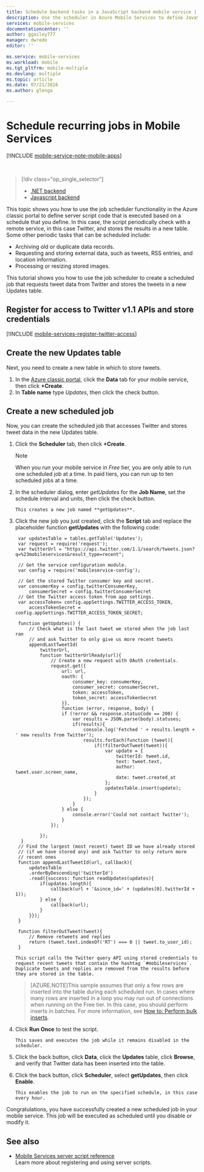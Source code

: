 ```yaml
---
title: Schedule backend tasks in a JavaScript backend mobile service | Microsoft Azure
description: Use the scheduler in Azure Mobile Services to define JavaScript backend jobs that run on a schedule.
services: mobile-services
documentationcenter: ''
author: ggailey777
manager: dwrede
editor: ''

ms.service: mobile-services
ms.workload: mobile
ms.tgt_pltfrm: mobile-multiple
ms.devlang: multiple
ms.topic: article
ms.date: 07/21/2016
ms.author: glenga

---
```

# Schedule recurring jobs in Mobile Services
[!INCLUDE [mobile-service-note-mobile-apps](../../includes/mobile-services-note-mobile-apps.md)]

&nbsp;

> [!div class="op_single_selector"]
> * [.NET backend](mobile-services-dotnet-backend-schedule-recurring-tasks.md)
> * [Javascript backend](mobile-services-schedule-recurring-tasks.md)
> 
> 

This topic shows you how to use the job scheduler functionality in the Azure classic portal to define server script code that is executed based on a schedule that you define. In this case, the script periodically check with a remote service, in this case Twitter, and stores the results in a new table. Some other periodic tasks that can be scheduled include:

* Archiving old or duplicate data records.
* Requesting and storing external data, such as tweets, RSS entries, and location information.
* Processing or resizing stored images.

This tutorial shows you how to use the job scheduler to create a scheduled job that requests tweet data from Twitter and stores the tweets in a new Updates table.

## <a name="get-oauth-credentials"></a>Register for access to Twitter v1.1 APIs and store credentials
[!INCLUDE [mobile-services-register-twitter-access](../../includes/mobile-services-register-twitter-access.md)]

## <a name="create-table"></a>Create the new Updates table
Next, you need to create a new table in which to store tweets.

1. In the [Azure classic portal](https://manage.windowsazure.com/), click the **Data** tab for your mobile service, then click **+Create**.
2. In **Table name** type *Updates*, then click the check button.

## <a name="add-job"></a>Create a new scheduled job
Now, you can create the scheduled job that accesses Twitter and stores tweet data in the new Updates table.

1. Click the **Scheduler** tab, then click **+Create**.
   
   > [!NOTE]
   > When you run your mobile service in <em>Free</em> tier, you are only able to run one scheduled job at a time. In paid tiers, you can run up to ten scheduled jobs at a time.
   > 
2. In the scheduler dialog, enter *getUpdates* for the **Job Name**, set the schedule interval and units, then click the check button.
   
       This creates a new job named **getUpdates**.
3. Click the new job you just created, click the **Script** tab and replace the placeholder function **getUpdates** with the following code:
   
        var updatesTable = tables.getTable('Updates');
        var request = require('request');
        var twitterUrl = "https://api.twitter.com/1.1/search/tweets.json?q=%23mobileservices&result_type=recent";
   
        // Get the service configuration module.
        var config = require('mobileservice-config');
   
        // Get the stored Twitter consumer key and secret.
        var consumerKey = config.twitterConsumerKey,
            consumerSecret = config.twitterConsumerSecret
        // Get the Twitter access token from app settings.
        var accessToken= config.appSettings.TWITTER_ACCESS_TOKEN,
            accessTokenSecret = config.appSettings.TWITTER_ACCESS_TOKEN_SECRET;
   
        function getUpdates() {
            // Check what is the last tweet we stored when the job last ran
            // and ask Twitter to only give us more recent tweets
            appendLastTweetId(
                twitterUrl,
                function twitterUrlReady(url){
                    // Create a new request with OAuth credentials.
                    request.get({
                        url: url,
                        oauth: {
                            consumer_key: consumerKey,
                            consumer_secret: consumerSecret,
                            token: accessToken,
                            token_secret: accessTokenSecret
                        }},
                        function (error, response, body) {
                        if (!error && response.statusCode == 200) {
                            var results = JSON.parse(body).statuses;
                            if(results){
                                console.log('Fetched ' + results.length + ' new results from Twitter');
                                results.forEach(function (tweet){
                                    if(!filterOutTweet(tweet)){
                                        var update = {
                                            twitterId: tweet.id,
                                            text: tweet.text,
                                            author: tweet.user.screen_name,
                                            date: tweet.created_at
                                        };
                                        updatesTable.insert(update);
                                    }
                                });
                            }
                        } else {
                            console.error('Could not contact Twitter');
                        }
                    });
   
                });
         }
        // Find the largest (most recent) tweet ID we have already stored
        // (if we have stored any) and ask Twitter to only return more
        // recent ones
        function appendLastTweetId(url, callback){
            updatesTable
            .orderByDescending('twitterId')
            .read({success: function readUpdates(updates){
                if(updates.length){
                    callback(url + '&since_id=' + (updates[0].twitterId + 1));
                } else {
                    callback(url);
                }
            }});
        }
   
        function filterOutTweet(tweet){
            // Remove retweets and replies
            return (tweet.text.indexOf('RT') === 0 || tweet.to_user_id);
        }

       This script calls the Twitter query API using stored credentials to request recent tweets that contain the hashtag `#mobileservices`. Duplicate tweets and replies are removed from the results before they are stored in the table.

    >[AZURE.NOTE]This sample assumes that only a few rows are inserted into the table during each scheduled run. In cases where many rows are inserted in a loop you may run out of connections when running on the Free tier. In this case, you should perform inserts in batches. For more information, see [How to: Perform bulk inserts](mobile-services-how-to-use-server-scripts.md#bulk-inserts).

1. Click **Run Once** to test the script.
   
       This saves and executes the job while it remains disabled in the scheduler.
2. Click the back button, click **Data**, click the **Updates** table, click **Browse**, and verify that Twitter data has been inserted into the table.
3. Click the back button, click **Scheduler**, select **getUpdates**, then click **Enable**.
   
       This enables the job to run on the specified schedule, in this case every hour.

Congratulations, you have successfully created a new scheduled job in your mobile service. This job will be executed as scheduled until you disable or modify it.

## <a name="nextsteps"> </a>See also
* [Mobile Services server script reference](http://go.microsoft.com/fwlink/?LinkId=262293)
  <br/>Learn more about registering and using server scripts.

<!-- Anchors. -->
[Register for Twitter access and store credentials]: #get-oauth-credentials
[Create the new Updates table]: #create-table
[Create a new scheduled job]: #add-job
[Next steps]: #next-steps

<!-- Images. -->

<!-- URLs. -->
[Mobile Services server script reference]: http://go.microsoft.com/fwlink/?LinkId=262293
[WindowsAzure.com]: http://www.windowsazure.com/
[Azure classic portal]: https://manage.windowsazure.com/
[Register your apps for Twitter login with Mobile Services]: /develop/mobile/how-to-guides/register-for-twitter-authentication
[Twitter Developers]: http://go.microsoft.com/fwlink/p/?LinkId=268300
[App settings]: http://msdn.microsoft.com/library/windowsazure/b6bb7d2d-35ae-47eb-a03f-6ee393e170f7
